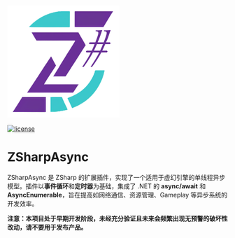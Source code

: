 ![Logo](Resources/Logo.png)

[![license](https://img.shields.io/badge/license-MIT-blue)](LICENSE)

# ZSharpAsync
ZSharpAsync 是 ZSharp 的扩展插件，实现了一个适用于虚幻引擎的单线程异步模型。插件以**事件循环**和**定时器**为基础，集成了 .NET 的 **async/await** 和 **AsyncEnumerable**，旨在提高如网络通信、资源管理、Gameplay 等异步系统的开发效率。

**注意：本项目处于早期开发阶段，未经充分验证且未来会频繁出现无预警的破坏性改动，请不要用于发布产品。**



